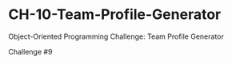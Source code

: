 # CH-10-Team-Profile-Generator

Object-Oriented Programming Challenge: Team Profile Generator

Challenge #9
